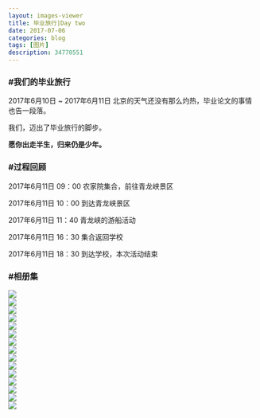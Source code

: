 ```yaml
---
layout: images-viewer
title: 毕业旅行|Day two
date: 2017-07-06
categories: blog
tags: [图片]
description: 34770551
---
```


<h3>#我们的毕业旅行</h3>

2017年6月10日 ~ 2017年6月11日 北京的天气还没有那么灼热，毕业论文的事情也告一段落。

我们，迈出了毕业旅行的脚步。

<b>愿你出走半生，归来仍是少年。</b>

<h3>#过程回顾</h3>

2017年6月11日 09：00 农家院集合，前往青龙峡景区

2017年6月11日 10：00 到达青龙峡景区

2017年6月11日 11：40 青龙峡的游船活动

2017年6月11日 16：30 集合返回学校

2017年6月11日 18：30 到达学校，本次活动结束

<h3>#相册集</h3>

             

<div class="gallery">
	<div><a href="http://os5h88ibe.bkt.clouddn.com/07111301/06.10_class_travel/hr/day2_qinglongxia.jpg"><img src="http://os5h88ibe.bkt.clouddn.com/07111301/06.10_class_travel/lr/day2_qinglongxia.jpg" /></a></div>
	<div><a href="http://oso00lm7b.bkt.clouddn.com/07111301/06.10_class_travel/hr/day2_on_qinglongqiao_bridge.jpg"><img src="http://oso00lm7b.bkt.clouddn.com/07111301/06.10_class_travel/lr/day2_on_qinglongqiao_bridge.jpg" /></a></div>
	<div><a href="http://os5h88ibe.bkt.clouddn.com/07111301/06.10_class_travel/hr/day2_qinglongqiao.jpg"><img src="http://os5h88ibe.bkt.clouddn.com/07111301/06.10_class_travel/lr/day2_qinglongqiao.jpg" /></a></div>
	<div><a href="http://oso00lm7b.bkt.clouddn.com/07111301/06.10_class_travel/hr/day2_railway.jpg"><img src="http://oso00lm7b.bkt.clouddn.com/07111301/06.10_class_travel/lr/day2_railway.jpg" /></a></div>
	<div><a href="http://os5h88ibe.bkt.clouddn.com/07111301/06.10_class_travel/hr/day2_wangyan.jpg"><img src="http://os5h88ibe.bkt.clouddn.com/07111301/06.10_class_travel/lr/day2_wangyan.jpg" /></a></div>
	<div><a href="http://oso00lm7b.bkt.clouddn.com/07111301/06.10_class_travel/hr/day2_qinglongxia_resting.jpg"><img src="http://oso00lm7b.bkt.clouddn.com/07111301/06.10_class_travel/lr/day2_qinglongxia_resting.jpg" /></a></div>
	<div><a href="http://os5h88ibe.bkt.clouddn.com/07111301/06.10_class_travel/hr/day2_take_a_rest.jpg"><img src="http://os5h88ibe.bkt.clouddn.com/07111301/06.10_class_travel/lr/day2_take_a_rest.jpg" /></a></div>
	<div><a href="http://oso00lm7b.bkt.clouddn.com/07111301/06.10_class_travel/hr/day2_below_qinglongxia_gate.jpg"><img src="http://oso00lm7b.bkt.clouddn.com/07111301/06.10_class_travel/lr/day2_below_qinglongxia_gate.jpg" /></a></div>
	<div><a href="http://os5h88ibe.bkt.clouddn.com/07111301/06.10_class_travel/hr/day2_playing_the_rich.jpg"><img src="http://os5h88ibe.bkt.clouddn.com/07111301/06.10_class_travel/lr/day2_playing_the_rich.jpg" /></a></div>
	<div><a href="http://oso00lm7b.bkt.clouddn.com/07111301/06.10_class_travel/hr/day2_see_qinglongxia.jpg"><img src="http://oso00lm7b.bkt.clouddn.com/07111301/06.10_class_travel/lr/day2_see_qinglongxia.jpg" /></a></div>
	<div><a href="http://os5h88ibe.bkt.clouddn.com/07111301/06.10_class_travel/hr/day2_qinglongxia_from_great_wall.jpg"><img src="http://os5h88ibe.bkt.clouddn.com/07111301/06.10_class_travel/lr/day2_qinglongxia_from_great_wall.jpg" /></a></div>
	<div><a href="http://oso00lm7b.bkt.clouddn.com/07111301/06.10_class_travel/hr/day2_qinglongxia_before_boat.jpg"><img src="http://oso00lm7b.bkt.clouddn.com/07111301/06.10_class_travel/lr/day2_qinglongxia_before_boat.jpg" /></a></div>
	<div><a href="http://os5h88ibe.bkt.clouddn.com/07111301/06.10_class_travel/hr/day2_yujiale.jpg"><img src="http://os5h88ibe.bkt.clouddn.com/07111301/06.10_class_travel/lr/day2_yujiale.jpg" /></a></div>
	<div><a href="http://oso00lm7b.bkt.clouddn.com/07111301/06.10_class_travel/hr/day2_on_the_way_shenmeiying-wangyan.jpg"><img src="http://oso00lm7b.bkt.clouddn.com/07111301/06.10_class_travel/lr/day2_on_the_way_shenmeiying-wangyan.jpg" /></a></div>
	<div><a href="http://os5h88ibe.bkt.clouddn.com/07111301/06.10_class_travel/hr/day2_on_the_bus.jpg"><img src="http://os5h88ibe.bkt.clouddn.com/07111301/06.10_class_travel/lr/day2_on_the_bus.jpg" /></a></div>
</div>

